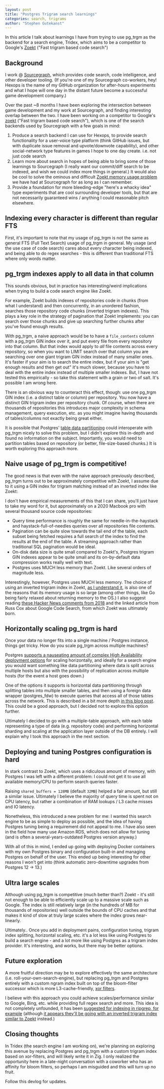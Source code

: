 ```yaml
---
layout: post
title: "Postgres Trigram search learnings"
categories: search, trigrams
author: "Stephen Gutekanst"
---
```


In this article I talk about learnings I have from trying to use pg_trgm as the backend for a search engine, Tridex, which aims to be a competitor to Google's [Zoekt](https://github.com/google/zoekt) ("Fast trigram based code search")

## Background

I work @ [Sourcegraph](https://sourcegraph.com), which provides code search, code intelligence, and other developer tooling. (If you're one of my Sourcegraph co-workers, hey! Hexops is the name of my GitHub organization for after-hours experiments and what I hope will one day in the distant future become a successful game development company.)

Over the past ~8 months I have been exploring the intersection between game development and my work at Sourcegraph, and finding interesting overlap between the two. I have been working on a competitor to Google's [zoekt](https://github.com/google/zoekt) ("Fast trigram based code search"), which is one of the search backends used by Sourcegraph with a few goals in mind:

1. Produce a search backend I can use for Hexops, to provide search functionality for a user-voice type platform (think GitHub issues, but with duplicate issue removal and upvote/downvote capability), and other social-network type features in games I hope to one day create. i.e. not just code search
2. Learn more about search in hopes of being able to bring some of those learnings to Sourcegraph (I really want our commit/diff search to be indexed, and wish we could index more things in general.) It would also be cool to solve the ominous and difficult [Zoekt memory usage problem](https://github.com/google/zoekt/issues/86) we have had at Sourcegraph for as long as I can remember.
3. Provide a foundation for more bleeding-edge "here's a whacky idea" type experiments that are cool surrounding developer tools, but that are not necessarily guaranteed wins / anything I could reasonable pitch elsewhere.

## Indexing every character is different than regular FTS

First, it's important to note that my usage of pg_trgm is not the same as general FTS (Full Text Search) usage of pg_trgm in general. My usage (and the use case of code search) cares about every character being indexed, and being able to do regex searches - this is different than traditional FTS where only words matter.

## pg_trgm indexes apply to all data in that column

This sounds obvious, but in practice has interesting/weird implications when trying to build a code search engine like Zoekt.

For example, Zoekt builds indexes of repositories code in chunks (from what I understand) and then concurrently, in an unordered fashion, searches those repository code chunks (inverted trigram indexes). This plays a key role in the strategy of pagination that Zoekt implements: you can search over those chunks and give up searching further chunks after you've found enough results.

With pg_trgm, a naive approach would be to have a `file_contents` column with a pg_trgm GIN index over it, and put every file from every repository into that column. But that index would apply to _all_ file contents across every repository, so when you want to LIMIT search over that column you are searching over one giant trigram GIN index instead of many smaller ones. It's faster if your aim is to search the entire index, but if your aim is "get enough results and then get out" it's much slower, because you have to deal with the entire index instead of multiple smaller indexes. But, I have not tested this empirically - so take this statement with a grain or two of salt. It's possible I am wrong here.

There is an obvious way to counteract this effect, though: use one pg_trgm GIN index (i.e. a distinct table or column) per repository. You now have a distinct GIN trigram index per repository chunk. Of course, when there are thousands of repositories this introduces major complexity in schema management, query execution, etc. as you might imagine having thousands of tables/columns not exactly being great either.

It is possible that Postgres' [table data partitioning](https://www.postgresql.org/docs/10/ddl-partitioning.html) could interoperate with pg_trgm nicely to solve this problem, but I didn't explore this in-depth and found no information on the subject. Importantly, you would need to partition tables based on repository (or better, file-size-based chunks.) It is worth exploring this approach more.

## Naive usage of pg_trgm is competitive!

The good news is that even with the naive approach previously described, pg_trgm turns out to be approximately competitive with Zoekt, I assume due to it using a GIN index for trigram matching instead of an inverted index like Zoekt:

I don't have empirical measurements of this that I can share, you'll just have to take my word for it, but approximately on a 2020 Macbook pro with several thousand source code repositories:

* Query time performance is roughly the same for needle-in-the-haystack and haystack-full-of-needles queries over all repositories file contents.
* Pagination can be quite slow towards the tail end of the table, each subset being fetched requires a full search of the index to find the results at the end of the table. A streaming approach rather than traditional SQL pagination would be ideal.
* On-disk data size is quite small compared to Zoekt's, Postgres trigram GIN indexes appear to be quite small and its on-by-default data compression works really well with text.
* Postgres uses MUCH less memory than Zoekt. Like several orders of magnitude less.

Interestingly, however, Postgres uses MUCH less memory. The choice of using an inverted trigram index in Zoekt, [as I understand it](https://github.com/google/zoekt/issues/86), is also one of the reasons that its memory usage is so large (among other things, like Go being fairly relaxed about returning memory to the OS.) I also suggest reading [these Hacker News comments from 2018](https://news.ycombinator.com/item?id=18584294) and the linked article from Russ Cox about Google Code Search, from which Zoekt was ultimately born.

## Horizontally scaling pg_trgm is hard

Once your data no longer fits into a single machine / Postgres instance, things get tricky. How do you scale pg_trgm across multiple machines?

Postgres [supports a nauseating amount of complex High Availability deployment options](https://www.postgresql.org/docs/current/high-availability.html) for scaling horizontally, and ideally for a search engine you would want something like data partitioning where data is split across multiple hosts but also with the possibility of replication across multiple hosts (for the event a host goes down.)

One of the options it supports is horizontal data partitioning through splitting tables into multiple smaller tables, and then using a foreign data wrapper (postgres_fdw) to execute queries that access all of those tables across the network. This is described in a bit more depth [in this blog post](https://www.highgo.ca/2019/08/08/horizontal-scalability-with-sharding-in-postgresql-where-it-is-going-part-2-of-3/). This could be a good approach, but I decided not to explore this option further.

Ultimately I decided to go with a multiple-table approach, with each table representing a type of data (e.g. repository code) and performing horizontal sharding and scaling at the application layer outside of the DB entirely. I will explain why I took this approach in the next section.

## Deploying and tuning Postgres configuration is hard

In stark contrast to Zoekt, which uses a ridiculous amount of memory, with Postgres I was left with a different problem: I could not get it to use all available memory/CPU to perform search queries faster.

Raising `shared_buffers = 128MB` (default `32MB`) helped a fair amount, but still a similar issue. Ultimately I believe the majority of query time is spent not on CPU latency, but rather a combination of RAM lookups / L3 cache misses and IO latency.

Nonetheless, this introduced a new problem for me: I wanted this search engine to be as simple to deploy as possible, and the idea of having Postgres tuning being a requirement did not appeal to me. I have also seen in the field how many use Amazon RDS, which does not allow for tuning (and is often a several-years-outdated Postgres version anyway.)

With all of this in mind, I ended up going with deploying Docker containers with my own Postgres binary and configuration built-in and managing Postgres on behalf of the user. This ended up being interesting for other reasons I won't get into (think automatic zero-downtime upgrades from Postgres 12 -> 13.)

## Ultra large scales

Although using pg_trgm is competitive (much better than?) Zoekt - it's still not enough to be able to efficiently scale up to a massive scale such as Google. The index is still relatively large (in the hundreds of MB for thousands of repositories) well outside the bounds of CPU caches and that makes it kind of slow at truly large scales where the index grows near-linearly.

Ultimately.. Once you add in deployment pains, configuration tuning, trigram index splitting, horizontal scaling, etc. it's a lot less like using Postgres to build a search engine - and a lot more like using Postgres as a trigram index provider. It's interesting, and works, but there may be better options.

## Future exploration

A more fruitful direction may be to explore effectively the same architecture (i.e. roll-your-own-search-engine), but replacing pg_trgm and Postgres entirely with a custom ngram index built on top of the bloom-filter successor which is more L3-cache-friendly, [xor filters](https://lemire.me/blog/2019/12/19/xor-filters-faster-and-smaller-than-bloom-filters/).

I believe with this approach you could achieve scales/performance similar to Google, Bing, etc. while providing full regex search and more. This idea is not completely unfounded, it has been [suggested for indexing in ripgrep, for example](https://github.com/BurntSushi/ripgrep/issues/1518) (although [it appears they'll be going with an inverted trigram index similar to Zoekt](https://github.com/BurntSushi/ripgrep/issues/1497) instead.)

## Closing thoughts

In Tridex (the search engine I am working on), we're planning on exploring this avenue by replacing Postgres and pg_trgm with a custom trigram index based on xor-filters, and will likely write it in Zig. I only realized the opportunity here in a late-night conversation with a coworker who has an affinity for bloom filters, so perhaps I am misguided and this will turn up no fruit.

Follow this devlog for updates.
